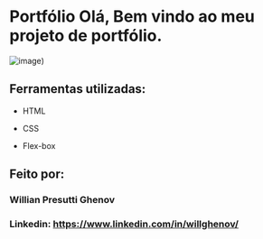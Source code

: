 # Portfólio Olá, Bem vindo ao meu projeto de portfólio.

![image](https://user-images.githubusercontent.com/77756047/211304452-220fedf0-f91b-490f-8a65-a60ce860bc5c.png))

## Ferramentas utilizadas:

* HTML

* CSS

* Flex-box

## Feito por:

### Willian Presutti Ghenov

### Linkedin: https://www.linkedin.com/in/willghenov/
